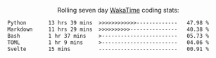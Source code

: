 <p align="center">Rolling seven day <a href="https://wakatime.com/@syrkis"/>WakaTime</a> coding stats:</p>
<!--START_SECTION:waka-->

```txt
Python       13 hrs 39 mins  >>>>>>>>>>>>-------------   47.98 %
Markdown     11 hrs 29 mins  >>>>>>>>>>---------------   40.38 %
Bash         1 hr 37 mins    >------------------------   05.73 %
TOML         1 hr 9 mins     >------------------------   04.06 %
Svelte       15 mins         -------------------------   00.91 %
```

<!--END_SECTION:waka-->
